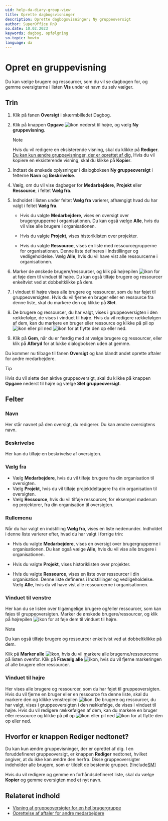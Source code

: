 ```yaml
---
uid: help-da-diary-group-view
title: Oprette dagbogsvisninger
description: Oprette dagbogsvisninger; Ny gruppeoversigt
author: SuperOffice RnD
so.date: 10.02.2023
keywords: dagbog, opfølgning
so.topic: howto
language: da
---
```


# Opret en gruppevisning

Du kan vælge brugere og ressourcer, som du vil se dagbogen for, og gemme oversigterne i listen **Vis** under et navn du selv vælger.

## Trin

1. Klik på fanen **Oversigt** i skærmbilledet Dagbog.

1. Klik på knappen **Opgave** ![ikon][img5] nederst til højre, og vælg **Ny gruppevisning**.

    > [!NOTE]
    > Hvis du vil redigere en eksisterende visning, skal du klikke på **Rediger**. [Du kan kun ændre gruppevisninger, der er oprettet af dig.](#troubleshoot)  Hvis du vil kopiere en eksisterende visning, skal du klikke på **Kopier**.

1. Indtast de ønskede oplysninger i dialogboksen **Ny gruppeoversigt** i felterne **Navn** og **Beskrivelse**.

1. Vælg, om du vil vise dagbøger for **Medarbejdere**, **Projekt** eller **Ressource**, i feltet **Vælg fra**.

1. Indholdet i listen under feltet **Vælg fra** varierer, afhængigt hvad du har valgt i feltet **Vælg fra**.

    * Hvis du valgte **Medarbejdere**, vises en oversigt over brugergrupperne i organisationen. Du kan også vælge **Alle**, hvis du vil vise alle brugere i organisationen.

    * Hvis du valgte **Projekt**, vises historiklisten over projekter.

    * Hvis du valgte **Ressource**, vises en liste med ressourcegrupperne for organisationen. Denne liste defineres i Indstillinger og vedligeholdelse. Vælg **Alle**, hvis du vil have vist alle ressourcerne i organisationen.

1. Marker de ønskede brugere/ressourcer, og klik på højrepilen ![ikon][img2] for at føje dem til vinduet til højre. Du kan også tilføje brugere og ressourcer enkeltvist ved at dobbeltklikke på dem.

1. I vinduet til højre vises alle brugere og ressourcer, som du har føjet til gruppeoversigten. Hvis du vil fjerne en bruger eller en ressource fra denne liste, skal du markere den og klikke på **Slet**.

1. De brugere og ressourcer, du har valgt, vises i gruppeoversigten i den rækkefølge, de vises i vinduet til højre. Hvis du vil redigere rækkefølgen af dem, kan du markere en bruger eller ressource og klikke på pil op ![ikon][img3] eller pil ned ![ikon][img4] for at flytte den op eller ned.

1. Klik på **Gem**, når du er færdig med at vælge brugere og ressourcer, eller klik på **Afbryd** for at lukke dialogboksen uden at gemme.

Du kommer nu tilbage til fanen **Oversigt** og kan blandt andet oprette aftaler for andre medarbejdere.

> [!TIP]
> Hvis du vil slette den aktive gruppeoversigt, skal du klikke på knappen **Opgave** nederst til højre og vælge **Slet gruppeoversigt**.

## <a id="fields" />Felter

### Navn

Her står navnet på den oversigt, du redigerer. Du kan ændre oversigtens navn.

### Beskrivelse

Her kan du tilføje en beskrivelse af oversigten.

### Vælg fra

* Vælg **Medarbejdere**, hvis du vil tilføje brugere fra din organisation til oversigten.
* Vælg **Projekt**, hvis du vil tilføje projektdeltagere fra din organisation til oversigten.
* Vælg **Ressource**, hvis du vil tilføje ressourcer, for eksempel møderum og projektorer, fra din organisation til oversigten.

### Rullemenu

Når du har valgt en indstilling **Vælg fra**, vises en liste nedenunder. Indholdet i denne liste varierer efter, hvad du har valgt i forrige trin:

* Hvis du valgte **Medarbejdere**, vises en oversigt over brugergrupperne i organisationen. Du kan også vælge **Alle**, hvis du vil vise alle brugere i organisationen.

* Hvis du valgte **Projekt**, vises historiklisten over projekter.

* Hvis du valgte **Ressource**, vises en liste over ressourcer i din organisation. Denne liste defineres i Indstillinger og vedligeholdelse. Vælg **Alle**, hvis du vil have vist alle ressourcerne i organisationen.

### Vinduet til venstre

Her kan du se listen over tilgængelige brugere og/eller ressourcer, som kan føjes til gruppeoversigten. Marker de ønskede brugere/ressourcer, og klik på højrepilen ![ikon][img2] for at føje dem til vinduet til højre.

> [!NOTE]
> Du kan også tilføje brugere og ressourcer enkeltvist ved at dobbeltklikke på dem.

Klik på **Marker alle** ![ikon][img6], hvis du vil markere alle brugerne/ressourcerne på listen ovenfor. Klik på **Fravælg alle** ![ikon][img7], hvis du vil fjerne markeringen af alle brugere eller ressourcer.

### Vinduet til højre

Her vises alle brugere og ressourcer, som du har føjet til gruppeoversigten. Hvis du vil fjerne en bruger eller en ressource fra denne liste, skal du markere den og klikke venstrepilen ![ikon][img1]. De brugere og ressourcer, du har valgt, vises i gruppeoversigten i den rækkefølge, de vises i vinduet til højre. Hvis du vil redigere rækkefølgen af dem, kan du markere en bruger eller ressource og klikke på pil op ![ikon][img3] eller pil ned ![ikon][img4] for at flytte den op eller ned.

## <a id="troubleshoot" />Hvorfor er knappen Rediger nedtonet?

Du kan kun ændre gruppevisninger, der er oprettet af dig. I en foruddefineret gruppeoversigt, er knappen **Rediger** nedtonet, hvilket angiver, at du ikke kan ændre den herfra. Disse gruppeoversigter indeholder alle brugere, som er tildelt de bestemte grupper. [!include[SM](../../learn/includes/are-defined-sm.md)]

Hvis du vil redigere og gemme en forhåndsdefineret liste, skal du vælge **Kopier** og gemme oversigten med et nyt navn.

## Relateret indhold

* [Visning af gruppeoversigter for en hel brugergruppe][2]
* [Oprettelse af aftaler for andre medarbejdere][4]

<!-- Referenced links -->
[2]: open.md
[4]: create-follow-up.md#associate

<!-- Referenced images -->
[img1]: ../../../media/icons/arrow-left.png
[img2]: ../../../media/icons/arrow-right.png
[img3]: ../../../media/icons/arrow-up.png
[img4]: ../../../media/icons/arrow-down.png
[img5]: ../../../media/icons/btn-menu.png
[img6]: ../../../media/icons/select-all.png
[img7]: ../../../media/icons/unselect-all.png
